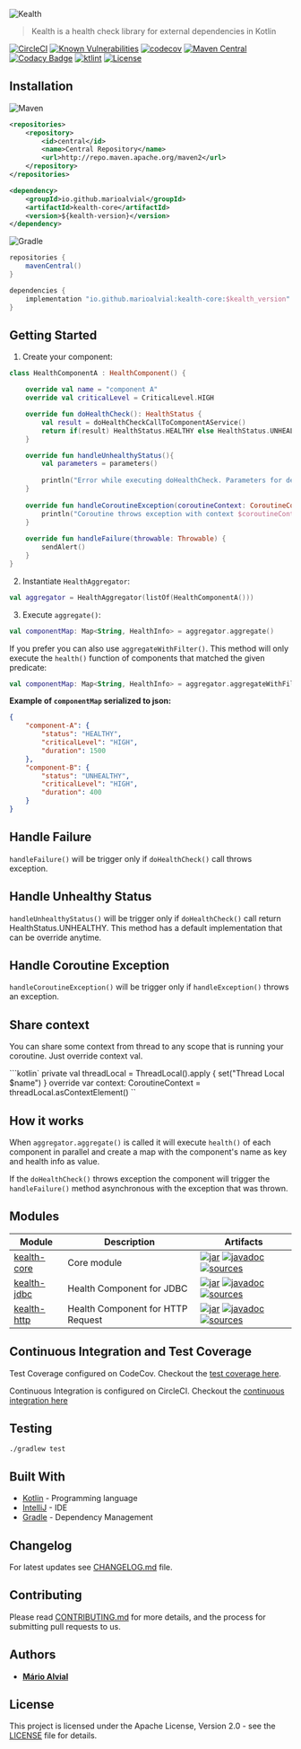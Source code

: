 ![Kealth](docs/logo.png)

> Kealth is a health check library for external dependencies in Kotlin

[![CircleCI](https://circleci.com/gh/marioalvial/kealth.svg?style=svg)](https://circleci.com/gh/marioalvial/kealth)
[![Known Vulnerabilities](https://snyk.io/test/github/marioalvial/kealth/badge.svg?targetFile=build.gradle)](https://snyk.io/test/github/marioalvial/kealth?targetFile=build.gradle)
[![codecov](https://codecov.io/gh/marioalvial/kealth/branch/master/graph/badge.svg)](https://codecov.io/gh/marioalvial/kealth)
[![Maven Central](https://img.shields.io/maven-central/v/io.github.marioalvial/kealth-jdbc.svg?label=Maven%20Central)](https://search.maven.org/search?q=g:"io.github.marioalvial")
[![Codacy Badge](https://api.codacy.com/project/badge/Grade/f51e7103bcc34855b506e947990b2395)](https://www.codacy.com/app/marioalvial/kealth?utm_source=github.com&amp;utm_medium=referral&amp;utm_content=marioalvial/kealth&amp;utm_campaign=Badge_Grade)
[![ktlint](https://img.shields.io/badge/code%20style-%E2%9D%A4-FF4081.svg)](https://ktlint.github.io/)
[![License](https://img.shields.io/badge/License-Apache%202.0-blue.svg)](https://opensource.org/licenses/Apache-2.0)

## Installation

![Maven](docs/maven.png) 

```xml
<repositories>
    <repository>
        <id>central</id>
        <name>Central Repository</name>
        <url>http://repo.maven.apache.org/maven2</url>
    </repository>
</repositories>

<dependency>
    <groupId>io.github.marioalvial</groupId>
    <artifactId>kealth-core</artifactId>
    <version>${kealth-version}</version>
</dependency>
```

![Gradle](docs/gradle.png)

```groovy
repositories {
    mavenCentral()
}

dependencies {
    implementation "io.github.marioalvial:kealth-core:$kealth_version"
}    
```

## Getting Started

1. Create your component:

```kotlin
class HealthComponentA : HealthComponent() {

    override val name = "component A"
    override val criticalLevel = CriticalLevel.HIGH

    override fun doHealthCheck(): HealthStatus {
        val result = doHealthCheckCallToComponentAService()
        return if(result) HealthStatus.HEALTHY else HealthStatus.UNHEALTHY
    }

    override fun handleUnhealthyStatus(){
        val parameters = parameters()
        
        println("Error while executing doHealthCheck. Parameters for debug: $parameters")
    }
    
    override fun handleCoroutineException(coroutineContext: CoroutineContext, exception: Throwable) {
        println("Coroutine throws exception with context $coroutineContext and error ${exception.printStackTrace()}")
    }
    
    override fun handleFailure(throwable: Throwable) {
        sendAlert()
    }
}
```

2. Instantiate `HealthAggregator`:

```kotlin
val aggregator = HealthAggregator(listOf(HealthComponentA()))
```

3. Execute `aggregate()`:

```kotlin
val componentMap: Map<String, HealthInfo> = aggregator.aggregate() 
```

If you prefer you can also use `aggregateWithFilter()`. This method will only execute the `health()` function of components that matched the given predicate:

```kotlin
val componentMap: Map<String, HealthInfo> = aggregator.aggregateWithFilter{ name, criticalLevel -> name == "Component A" && criticalLevel == "HIGH" } 
```

**Example of `componentMap` serialized to json:**

```json
{
	"component-A": {
		"status": "HEALTHY",
		"criticalLevel": "HIGH",
		"duration": 1500
	},
	"component-B": {
		"status": "UNHEALTHY",
		"criticalLevel": "HIGH",
		"duration": 400
	}
}
```
## Handle Failure

`handleFailure()` will be trigger only if `doHealthCheck()` call throws exception.

## Handle Unhealthy Status

`handleUnhealthyStatus()` will be trigger only if `doHealthCheck()` call return HealthStatus.UNHEALTHY.
This method has a default implementation that can be override anytime.

## Handle Coroutine Exception

`handleCoroutineException()` will be trigger only if `handleException()` throws an exception.

## Share context

You can share some context from thread to any scope that is running your coroutine. Just override context val.

```kotlin`
private val threadLocal = ThreadLocal<String>().apply { set("Thread Local $name") }
override var context: CoroutineContext = threadLocal.asContextElement()
``

## How it works

When `aggregator.aggregate()` is called it will execute `health()` of each component in parallel and create a map with the component's name as key and health info as value.

If the `doHealthCheck()` throws exception the component will trigger the `handleFailure()` method asynchronous with the exception that was thrown.

## Modules

| Module                                                                                   | Description                              | Artifacts                                                                                                                                                                                                                                                                                                                                                                                                                                                                                          |
| ---------------------------------------------------------------------------------------- | ---------------------------------------- | -------------------------------------------------------------------------------------------------------------------------------------------------------------------------------------------------------------------------------------------------------------------------------------------------------------------------------------------------------------------------------------------------------------------------------------------------------------------------------------------------- |
| [kealth-core](kealth-core)                                                               | Core module                              | [![jar](https://img.shields.io/badge/jar-v2.0.0-green.svg)](https://search.maven.org/artifact/io.github.marioalvial/kealth-core/2.0.0/jar) [![javadoc](https://img.shields.io/badge/javadoc-v2.0.0-blue.svg)](https://search.maven.org/artifact/io.github.marioalvial/kealth-core/2.0.0/javadoc) [![sources](https://img.shields.io/badge/sources-v2.0.0-yellow.svg)](https://search.maven.org/artifact/io.github.marioalvial/kealth-core/2.0.0/sources)                                 |
| [kealth-jdbc](kealth-jdbc)                                                               | Health Component for JDBC                | [![jar](https://img.shields.io/badge/jar-v2.0.0-green.svg)](https://search.maven.org/artifact/io.github.marioalvial/kealth-jdbc/2.0.0/jar) [![javadoc](https://img.shields.io/badge/javadoc-v2.0.0-blue.svg)](https://search.maven.org/artifact/io.github.marioalvial/kealth-jdbc/2.0.0/javadoc) [![sources](https://img.shields.io/badge/sources-v2.0.0-yellow.svg)](https://search.maven.org/artifact/io.github.marioalvial/kealth-jdbc/2.0.0/sources)                                 |
| [kealth-http](kealth-http)                                                               | Health Component for HTTP Request        | [![jar](https://img.shields.io/badge/jar-v2.0.0-green.svg)](https://search.maven.org/artifact/io.github.marioalvial/kealth-http/2.0.0/jar) [![javadoc](https://img.shields.io/badge/javadoc-v2.0.0-blue.svg)](https://search.maven.org/artifact/io.github.marioalvial/kealth-http/2.0.0/javadoc) [![sources](https://img.shields.io/badge/sources-v2.0.0-yellow.svg)](https://search.maven.org/artifact/io.github.marioalvial/kealth-http/2.0.0/sources)                                 |

## Continuous Integration and Test Coverage

Test Coverage configured on CodeCov. Checkout the [test coverage here](https://codecov.io/gh/marioalvial/kealth).

Continuous Integration is configured on CircleCI. Checkout the [continuous integration here](https://circleci.com/gh/marioalvial/kealth)

## Testing

```shell
./gradlew test
```

## Built With

- [Kotlin](https://kotlinlang.org/) - Programming language
- [IntelliJ](https://www.jetbrains.com/idea/) - IDE
- [Gradle](https://gradle.org/) - Dependency Management

## Changelog

For latest updates see [CHANGELOG.md](CHANGELOG.md) file.

## Contributing 

Please read [CONTRIBUTING.md](CONTRIBUTING.md) for more details, and the process for submitting pull requests to us.

## Authors

* **[Mário Alvial](https://github.com/marioalvial)**

## License

This project is licensed under the Apache License, Version 2.0 - see the [LICENSE](LICENSE) file for details.